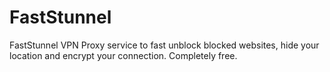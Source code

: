 # FastStunnel
FastStunnel VPN Proxy service to fast unblock blocked websites, hide your location and encrypt your connection. Completely free.
